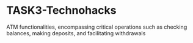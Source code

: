 # TASK3-Technohacks
ATM functionalities, encompassing critical operations such as checking balances, making deposits, and facilitating withdrawals

